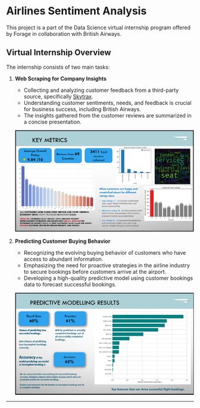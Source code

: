# Airlines Sentiment Analysis

This project is a part of the Data Science virtual internship program offered by Forage in collaboration with British Airways.

## Virtual Internship Overview

The internship consists of two main tasks:

1. **Web Scraping for Company Insights**
   - Collecting and analyzing customer feedback from a third-party source, specifically [Skytrax](https://www.airlinequality.com/airline-reviews/british-airways).
   - Understanding customer sentiments, needs, and feedback is crucial for business success, including British Airways.
   - The insights gathered from the customer reviews are summarized in a concise presentation.

   ![Customer Feedback Insights](https://github.com/zahemen9900/Airline_Sentiment_Analysis/blob/main/Screenshot%202023-11-16%20111009.png)

2. **Predicting Customer Buying Behavior**
   - Recognizing the evolving buying behavior of customers who have access to abundant information.
   - Emphasizing the need for proactive strategies in the airline industry to secure bookings before customers arrive at the airport.
   - Developing a high-quality predictive model using customer bookings data to forecast successful bookings.

   ![Predictive Model for Booking Success](https://github.com/zahemen9900/Airline_Sentiment_Analysis/blob/main/Screenshot%202023-11-16%20110848.png)

<hr>


